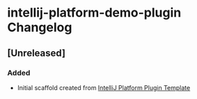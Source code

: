 <!-- Keep a Changelog guide -> https://keepachangelog.com -->

# intellij-platform-demo-plugin Changelog

## [Unreleased]
### Added
- Initial scaffold created from [IntelliJ Platform Plugin Template](https://github.com/JetBrains/intellij-platform-plugin-template)
